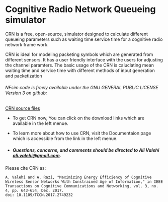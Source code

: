 # Cognitive Radio Network Queueing simulator
CRN is a free, open-source, simulator designed to calculate different queueing parameters such as waiting time service time for a cognitive radio network frame work.

CRN is ideal for modeling packeting symbols which are generated from different sensors. It has a user friendly interface with the users for adjusting the channel paramters. The basic usage of the CRN is caluclating mean waiting time and service time with different methods of input generation and packetization 

###### NFsim code is freely available under the GNU GENERAL PUBLIC LICENSE Version 3 on github: 
[CRN source files](https://github.com/alivalehi/crn)

* To get CRN now, You can click on the download links which are available in the left menue.

* To learn more about how to use CRN, visit the Documentaion page which is accessible from the link in the left menue.


 * ##### Questions, concerns, and comments should be directed to Ali Valehi ali.valehi@gmail.com.

Please cite CRN as:
```
A. Valehi and A. Razi, "Maximizing Energy Efficiency of Cognitive Wireless Sensor Networks With Constrained Age of Information," in IEEE Transactions on Cognitive Communications and Networking, vol. 3, no. 4, pp. 643-654, Dec. 2017.
doi: 10.1109/TCCN.2017.2749232
```
